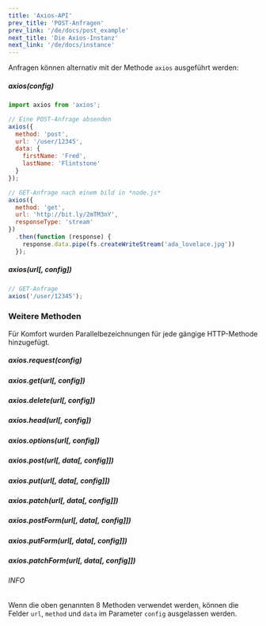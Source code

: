 ```yaml
---
title: 'Axios-API'
prev_title: 'POST-Anfragen'
prev_link: '/de/docs/post_example'
next_title: 'Die Axios-Instanz'
next_link: '/de/docs/instance'
---
```


Anfragen können alternativ mit der Methode `axios` ausgeführt werden:

##### axios(config)

```js
import axios from 'axios';

// Eine POST-Anfrage absenden
axios({
  method: 'post',
  url: '/user/12345',
  data: {
    firstName: 'Fred',
    lastName: 'Flintstone'
  }
});
```

```js
// GET-Anfrage nach einem bild in *node.js*
axios({
  method: 'get',
  url: 'http://bit.ly/2mTM3nY',
  responseType: 'stream'
})
  .then(function (response) {
    response.data.pipe(fs.createWriteStream('ada_lovelace.jpg'))
  });
```

##### axios(url[, config])

```js
// GET-Anfrage
axios('/user/12345');
```

### Weitere Methoden

Für Komfort wurden Parallelbezeichnungen für jede gängige HTTP-Methode hinzugefügt.

##### axios.request(config)
##### axios.get(url[, config])
##### axios.delete(url[, config])
##### axios.head(url[, config])
##### axios.options(url[, config])
##### axios.post(url[, data[, config]])
##### axios.put(url[, data[, config]])
##### axios.patch(url[, data[, config]])
##### axios.postForm(url[, data[, config]])
##### axios.putForm(url[, data[, config]])
##### axios.patchForm(url[, data[, config]])

###### INFO
Wenn die oben genannten 8 Methoden verwendet werden, können die Felder `url`, `method` und `data` im Parameter `config` ausgelassen werden.
